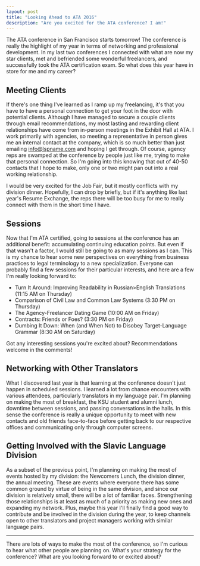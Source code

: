 ```yaml
---
layout: post
title: "Looking Ahead to ATA 2016"
description: "Are you excited for the ATA conference? I am!"
---
```


The ATA conference in San Francisco starts tomorrow! The conference is really the highlight of my year in terms of networking and professional development. In my last two conferences I connected with what are now my star clients, met and befriended some wonderful freelancers, and successfully took the ATA certification exam. So what does this year have in store for me and my career?

## Meeting Clients

If there's one thing I've learned as I ramp up my freelancing, it's that you have to have a personal connection to get your foot in the door with potential clients. Although I have managed to secure a couple clients through email recommendations, my most lasting and rewarding client relationships have come from in-person meetings in the Exhibit Hall at ATA. I work primarily with agencies, so meeting a representative in person gives me an internal contact at the company, which is so much better than just emailing info@lspname.com and hoping I get through. Of course, agency reps are swamped at the conference by people just like me, trying to make that personal connection. So I'm going into this knowing that out of 40-50 contacts that I hope to make, only one or two might pan out into a real working relationship.

I would be very excited for the Job Fair, but it mostly conflicts with my division dinner. Hopefully, I can drop by briefly, but if it's anything like last year's Resume Exchange, the reps there will be too busy for me to really connect with them in the short time I have.

## Sessions

Now that I'm ATA certified, going to sessions at the conference has an additional benefit: accumulating continuing education points. But even if that wasn't a factor, I would still be going to as many sessions as I can. This is my chance to hear some new perspectives on everything from business practices to legal terminology to a new specialization. Everyone can probably find a few sessions for their particular interests, and here are a few I'm really looking forward to:

* Turn It Around: Improving Readability in Russian>English Translations (11:15 AM on Thursday)
* Comparison of Civil Law and Common Law Systems (3:30 PM on Thursday)
* The Agency-Freelancer Dating Game (10:00 AM on Friday)
* Contracts: Friends or Foes? (3:30 PM on Friday)
* Dumbing It Down: When (and When Not) to Disobey Target-Language Grammar (8:30 AM on Saturday)

Got any interesting sessions you're excited about? Recommendations welcome in the comments! 

## Networking with Other Translators

What I discovered last year is that learning at the conference doesn't just happen in scheduled sessions. I learned a lot from chance encounters with various attendees, particularly translators in my language pair. I'm planning on making the most of breakfast, the KSU student and alumni lunch, downtime between sessions, and passing conversations in the halls. In this sense the conference is really a unique opportunity to meet with new contacts and old friends face-to-face before getting back to our respective offices and communicating only through computer screens.

## Getting Involved with the Slavic Language Division

As a subset of the previous point, I'm planning on making the most of events hosted by my division: the Newcomers Lunch, the division dinner, the annual meeting. These are events where everyone there has some common ground by virtue of being in the same division, and since our division is relatively small, there will be a lot of familiar faces. Strengthening those relationships is at least as much of a priority as making new ones and expanding my network. Plus, maybe this year I'll finally find a good way to contribute and be involved in the division during the year, to keep channels open to other translators and project managers working with similar language pairs.

--------------------

There are lots of ways to make the most of the conference, so I'm curious to hear what other people are planning on. What's your strategy for the conference? What are you looking forward to or excited about?